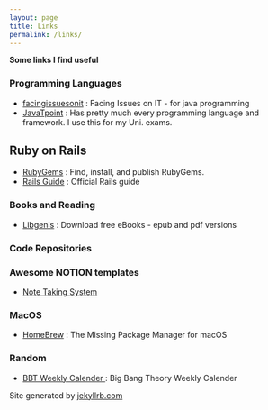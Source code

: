 ```yaml
---
layout: page
title: Links
permalink: /links/
---
```


<strong>Some links I find useful </strong>

### Programming Languages 

- [facingissuesonit](https://facingissuesonit.com/tutorials/) :  Facing Issues on IT - for java programming 
- [JavaTpoint](https://www.javatpoint.com/) : Has pretty much every programming language and framework. I use this for my Uni. exams.

## Ruby on Rails

- [RubyGems](https://rubygems.org/) : Find, install, and publish RubyGems.
- [Rails Guide](https://guides.rubyonrails.org/) : Official Rails guide


### Books and Reading

- [Libgenis](https://libgen.is/) : Download free eBooks - epub and pdf versions


### Code Repositories 


### Awesome NOTION templates

- [Note Taking System](https://www.notion.so/Thomas-Frank-s-Note-Taking-System-67924a5a25934f0fbe2f154cffcd8f97)

### MacOS

- [HomeBrew](https://brew.sh/) : The Missing Package Manager for macOS

### Random 

- [BBT Weekly Calender ](https://the-big-bang-theory.com/weekly_calendar/) : Big Bang Theory Weekly Calender




Site generated by [jekyllrb.com](https://jekyllrb.com/)